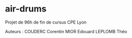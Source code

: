 # air-drums
Projet de 96h de fin de cursus CPE Lyon

Auteurs :
  COUDERC Corentin
  MIOR Edouard
  LEPLOMB Théo
